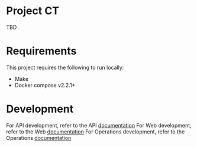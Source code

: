 # Project CT
TBD

# Requirements
This project requires the following to run locally:
- Make
- Docker compose v2.2.1+

# Development
For API development, refer to the API [documentation](https://github.com/jon-funk/project-ct/blob/main/app/api/README.md)
For Web development, refer to the Web [documentation](https://github.com/jon-funk/project-ct/blob/main/app/web/README.md)
For Operations development, refer to the Operations [documentation](https://github.com/jon-funk/project-ct/blob/main/operations/README.md)